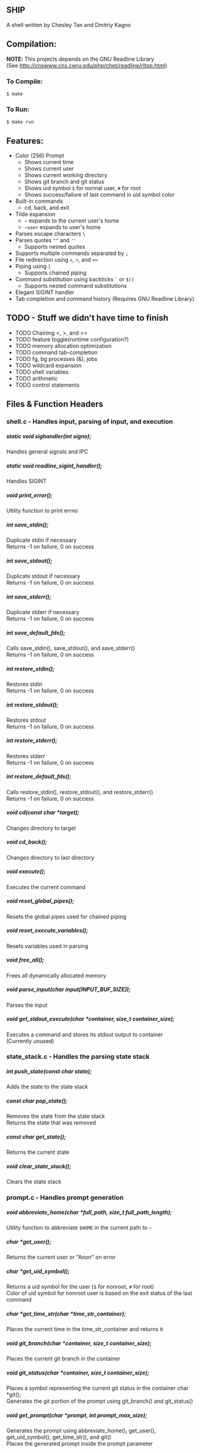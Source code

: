 SHIP
---

A shell written by Chesley Tan and Dmitriy Kagno

## Compilation:
**NOTE:** This projects depends on the GNU Readline Library<br/>
(See http://cnswww.cns.cwru.edu/php/chet/readline/rltop.html)<br/>
### To Compile:
    $ make
### To Run:
    $ make run
## Features:
- Color (256) Prompt
    - Shows current time
    - Shows current user
    - Shows current working directory
    - Shows git branch and git status
    - Shows uid symbol `$` for normal user, `#` for root
    - Shows success/failure of last command in uid symbol color
- Built-in commands
    - cd, back, and exit
- Tilde expansion
    - `~` expands to the current user's home
    - `~user` expands to user's home
- Parses escape characters `\`
- Parses quotes `""` and `''`
    - Supports nested quotes
- Supports multiple commands separated by `;`
- File redirection using `<`, `>`, and `>>`
- Piping using `|`
    - Supports chained piping
- Command substitution using backticks `` ` `` or `$()`
    - Supports nested command substitutions
- Elegant SIGINT handler
- Tab completion and command history (Requires GNU Readline Library)

## TODO - Stuff we didn't have time to finish
- TODO Chaining <, >, and >>
- TODO feature toggle(runtime configuration?)
- TODO memory allocation optimization
- TODO command tab-completion
- TODO fg, bg processes (&), jobs
- TODO wildcard expansion
- TODO shell variables
- TODO arithmetic
- TODO control statements

## Files & Function Headers
### shell.c - Handles input, parsing of input, and execution
##### static void sighandler(int signo);
Handles general signals and IPC
##### static void readline_sigint_handler();
Handles SIGINT
##### void print_error();
Utility function to print errno
##### int save_stdin();
Duplicate stdin if necessary<br/>
Returns -1 on failure, 0 on success
##### int save_stdout();
Duplicate stdout if necessary<br/>
Returns -1 on failure, 0 on success
##### int save_stderr();
Duplicate stderr if necessary<br/>
Returns -1 on failure, 0 on success
##### int save_default_fds();
Calls save_stdin(), save_stdout(), and save_stderr()<br/>
Returns -1 on failure, 0 on success
##### int restore_stdin();
Restores stdin<br/>
Returns -1 on failure, 0 on success
##### int restore_stdout();
Restores stdout<br/>
Returns -1 on failure, 0 on success
##### int restore_stderr();
Restores stderr<br/>
Returns -1 on failure, 0 on success
##### int restore_default_fds();
Calls restore_stdin(), restore_stdout(), and restore_stderr()<br/>
Returns -1 on failure, 0 on success
##### void cd(const char *target);
Changes directory to target
##### void cd_back();
Changes directory to last directory
##### void execute();
Executes the current command
##### void reset_global_pipes();
Resets the global pipes used for chained piping
##### void reset_execute_variables();
Resets variables used in parsing
##### void free_all();
Frees all dynamically allocated memory
##### void parse_input(char input[INPUT_BUF_SIZE]);
Parses the input
##### void get_stdout_execute(char *container, size_t container_size);
Executes a command and stores its stdout output to container<br/>
(Currently unused)

### state_stack.c - Handles the parsing state stack
##### int push_state(const char state);
Adds the state to the state stack
##### const char pop_state();
Removes the state from the state stack<br/>
Returns the state that was removed
##### const char get_state();
Returns the current state
##### void clear_state_stack();
Clears the state stack

### prompt.c - Handles prompt generation
##### void abbreviate_home(char *full_path, size_t full_path_length);
Utility function to abbreviate `$HOME` in the current path to `~`
##### char *get_user();
Returns the current user or "Anon" on error
##### char *get_uid_symbol();
Returns a uid symbol for the user (`$` for nonroot, `#` for root)<br/>
Color of uid symbol for nonroot user is based on the exit status of the last command
##### char *get_time_str(char *time_str_container);
Places the current time in the time_str_container and returns it
##### void git_branch(char *container, size_t container_size);
Places the current git branch in the container
##### void git_status(char *container, size_t container_size);
Places a symbol representing the current git status in the container char *git();<br/>
Generates the git portion of the prompt using git_branch() and git_status()
##### void get_prompt(char *prompt, int prompt_max_size);
Generates the prompt using abbreviate_home(), get_user(), get_uid_symbol(), get_time_str(), and git()<br/>
Places the generated prompt inside the prompt parameter

